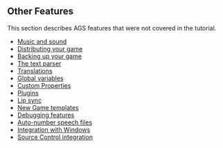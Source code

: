 ## Other Features

This section describes AGS features that were not covered in the
tutorial.

- [Music and sound](MusicAndSound)
- [Distributing your game](DistGame)
- [Backing up your game](BackingUpYourGame)
- [The text parser](TextParser)
- [Translations](Translations)
- [Global variables](GlobalVariables)
- [Custom Properties](CustomProperties)
- [Plugins](Plugins)
- [Lip sync](Lipsync)
- [New Game templates](Templates)
- [Debugging features](Debuggingfeatures)
- [Auto-number speech files](AutonumberSpeechFiles)
- [Integration with Windows](IntegrationWithWindows)
- [Source Control integration](SourceControl)

